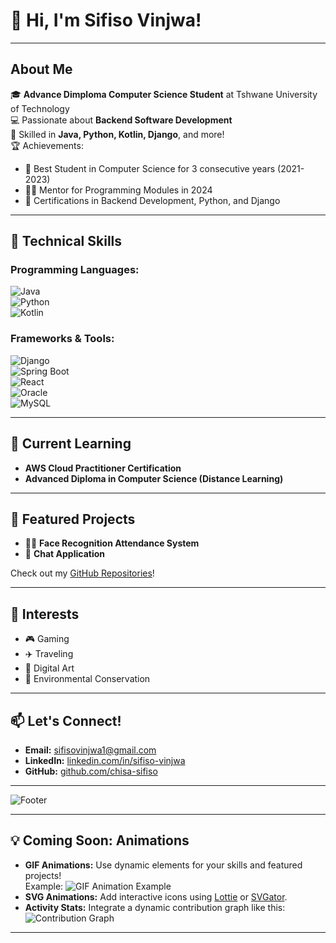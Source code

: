 # 👋 Hi, I'm Sifiso Vinjwa!  



---

## About Me  
🎓 **Advance Dimploma Computer Science Student** at Tshwane University of Technology  
💻 Passionate about **Backend Software Development**  
🌟 Skilled in **Java, Python, Kotlin, Django**, and more!  
🏆 Achievements:  
- 🥇 Best Student in Computer Science for 3 consecutive years (2021-2023)  
- 👨‍🏫 Mentor for Programming Modules in 2024  
- 🏅 Certifications in Backend Development, Python, and Django  

---

## 🔧 Technical Skills  
### Programming Languages:  
![Java](https://img.shields.io/badge/Java-ED8B00?style=for-the-badge&logo=java&logoColor=white)  
![Python](https://img.shields.io/badge/Python-3776AB?style=for-the-badge&logo=python&logoColor=white)  
![Kotlin](https://img.shields.io/badge/Kotlin-0095D5?style=for-the-badge&logo=kotlin&logoColor=white)

### Frameworks & Tools:  
![Django](https://img.shields.io/badge/Django-092E20?style=for-the-badge&logo=django&logoColor=white)  
![Spring Boot](https://img.shields.io/badge/Spring_Boot-6DB33F?style=for-the-badge&logo=spring-boot&logoColor=white)  
![React](https://img.shields.io/badge/React-20232A?style=for-the-badge&logo=react&logoColor=61DAFB)  
![Oracle](https://img.shields.io/badge/Oracle-F80000?style=for-the-badge&logo=oracle&logoColor=white)  
![MySQL](https://img.shields.io/badge/MySQL-4479A1?style=for-the-badge&logo=mysql&logoColor=white)

---

## 🌱 Current Learning  
- **AWS Cloud Practitioner Certification**  
- **Advanced Diploma in Computer Science (Distance Learning)**  

---

## 🌟 Featured Projects  
- 🕵️‍♂️ **Face Recognition Attendance System**  
- 💬 **Chat Application**  

Check out my [GitHub Repositories](https://github.com/chisa-sifiso)!

---

## 🎨 Interests  
- 🎮 Gaming  
- ✈️ Traveling  
- 🎨 Digital Art  
- 🌿 Environmental Conservation  

---

## 📫 Let's Connect!  
- **Email:** [sifisovinjwa1@gmail.com](mailto:sifisovinjwa1@gmail.com)  
- **LinkedIn:** [linkedin.com/in/sifiso-vinjwa](https://linkedin.com/in/sifiso-vinjwa)  
- **GitHub:** [github.com/chisa-sifiso](https://github.com/chisa-sifiso)

---

![Footer](https://example.com/your-anime-themed-footer) <!-- Replace with your image URL -->

---

## 💡 Coming Soon: Animations  
- **GIF Animations:** Use dynamic elements for your skills and featured projects!  
   Example: 
   ![GIF Animation Example](https://media.giphy.com/media/3o6Zt481isNVuQI1l6/giphy.gif)  
- **SVG Animations:** Add interactive icons using [Lottie](https://lottiefiles.com/) or [SVGator](https://www.svgator.com/).  
- **Activity Stats:** Integrate a dynamic contribution graph like this:  
   ![Contribution Graph](https://github-readme-stats.vercel.app/api?username=chisa-sifiso&show_icons=true&theme=tokyonight)

---

